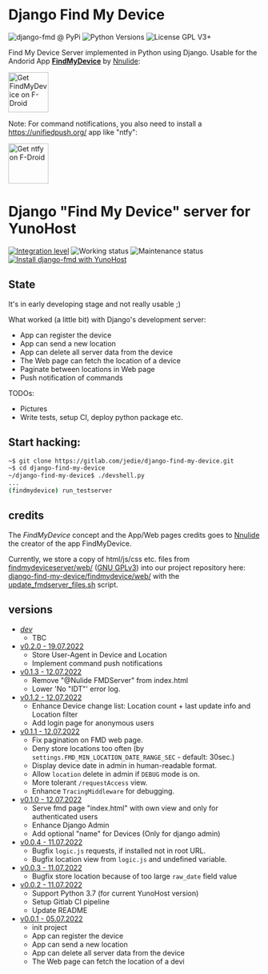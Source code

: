 # Django Find My Device

![django-fmd @ PyPi](https://img.shields.io/pypi/v/django-fmd?label=django-fmd%20%40%20PyPi)
![Python Versions](https://img.shields.io/pypi/pyversions/django-fmd)
![License GPL V3+](https://img.shields.io/pypi/l/django-fmd)

Find My Device Server implemented in Python using Django.
Usable for the Andorid App [**FindMyDevice**](https://gitlab.com/Nulide/findmydevice/) by [Nnulide](https://nulide.de/):

[<img src="https://fdroid.gitlab.io/artwork/badge/get-it-on.png" alt="Get FindMyDevice on F-Droid" height="80">](https://f-droid.org/packages/de.nulide.findmydevice/)

Note: For command notifications, you also need to install a https://unifiedpush.org/ app like "ntfy":

[<img src="https://fdroid.gitlab.io/artwork/badge/get-it-on.png" alt="Get ntfy on F-Droid" height="80">](https://f-droid.org/packages/io.heckel.ntfy)


# Django "Find My Device" server for YunoHost

[![Integration level](https://dash.yunohost.org/integration/django-fmd.svg)](https://dash.yunohost.org/appci/app/django-fmd) ![Working status](https://ci-apps.yunohost.org/ci/badges/django-fmd.status.svg) ![Maintenance status](https://ci-apps.yunohost.org/ci/badges/django-fmd.maintain.svg)
[![Install django-fmd with YunoHost](https://install-app.yunohost.org/install-with-yunohost.svg)](https://install-app.yunohost.org/?app=django-fmd)

## State

It's in early developing stage and not really usable ;)

What worked (a little bit) with Django's development server:

* App can register the device
* App can send a new location
* App can delete all server data from the device
* The Web page can fetch the location of a device
* Paginate between locations in Web page
* Push notification of commands

TODOs:

* Pictures
* Write tests, setup CI, deploy python package etc.


## Start hacking:

```bash
~$ git clone https://gitlab.com/jedie/django-find-my-device.git
~$ cd django-find-my-device
~/django-find-my-device$ ./devshell.py
...
(findmydevice) run_testserver
```

## credits

The *FindMyDevice* concept and the App/Web pages credits goes to [Nnulide](https://nulide.de/) the creator of the app FindMyDevice.

Currently, we store a copy of html/js/css etc. files from [findmydeviceserver/web/](https://gitlab.com/Nulide/findmydeviceserver/-/tree/master/web) ([GNU GPLv3](https://gitlab.com/Nulide/findmydeviceserver/-/blob/master/LICENSE))
into our project repository here: [django-find-my-device/findmydevice/web/](https://gitlab.com/jedie/django-find-my-device/-/tree/main/findmydevice/web)
with the [update_fmdserver_files.sh](https://gitlab.com/jedie/django-find-my-device/-/blob/main/update_fmdserver_files.sh) script.

## versions

* [*dev*](https://gitlab.com/jedie/django-find-my-device/-/compare/v0.2.0...main)
  * TBC
* [v0.2.0 - 19.07.2022](https://gitlab.com/jedie/django-find-my-device/-/compare/v0.1.3...v0.2.0)
  * Store User-Agent in Device and Location
  * Implement command push notifications 
* [v0.1.3 - 12.07.2022](https://gitlab.com/jedie/django-find-my-device/-/compare/v0.1.2...v0.1.3)
  * Remove "@Nulide FMDServer" from index.html
  * Lower 'No "IDT"' error log.
* [v0.1.2 - 12.07.2022](https://gitlab.com/jedie/django-find-my-device/-/compare/v0.1.1...v0.1.2)
  * Enhance Device change list: Location count + last update info and Location filter
  * Add login page for anonymous users
* [v0.1.1 - 12.07.2022](https://gitlab.com/jedie/django-find-my-device/-/compare/v0.1.0...v0.1.1)
  * Fix pagination on FMD web page.
  * Deny store locations too often (by `settings.FMD_MIN_LOCATION_DATE_RANGE_SEC` - default: 30sec.)
  * Display device date in admin in human-readable format.
  * Allow `location` delete in admin if `DEBUG` mode is on.
  * More tolerant `/requestAccess` view.
  * Enhance `TracingMiddleware` for debugging.
* [v0.1.0 - 12.07.2022](https://gitlab.com/jedie/django-find-my-device/-/compare/v0.0.4...v0.1.0)
  * Serve fmd page "index.html" with own view and only for authenticated users
  * Enhance Django Admin
  * Add optional "name" for Devices (Only for django admin)
* [v0.0.4 - 11.07.2022](https://gitlab.com/jedie/django-find-my-device/-/compare/v0.0.3...v0.0.4)
  * Bugfix `logic.js` requests, if installed not in root URL.
  * Bugfix location view from `logic.js` and undefined variable.
* [v0.0.3 - 11.07.2022](https://gitlab.com/jedie/django-find-my-device/-/compare/v0.0.2...v0.0.3)
  * Bugfix store location because of too large `raw_date` field value
* [v0.0.2 - 11.07.2022](https://gitlab.com/jedie/django-find-my-device/-/compare/v0.0.1...v0.0.2)
  * Support Python 3.7 (for current YunoHost version)
  * Setup Gitlab CI pipeline
  * Update README
* [v0.0.1 - 05.07.2022](https://gitlab.com/jedie/django-find-my-device/-/compare/11d09ecb...v0.0.1)
  * init project
  * App can register the device
  * App can send a new location
  * App can delete all server data from the device
  * The Web page can fetch the location of a devi

